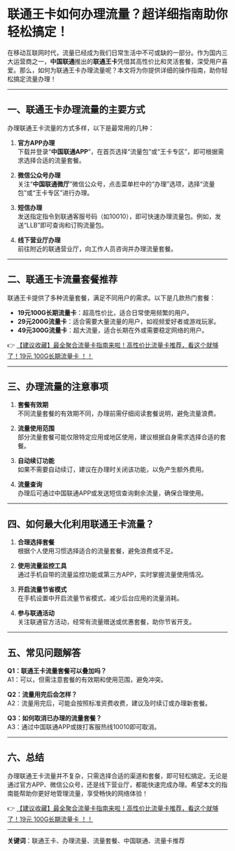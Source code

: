 # 联通王卡如何办理流量？超详细指南助你轻松搞定！

在移动互联网时代，流量已经成为我们日常生活中不可或缺的一部分。作为国内三大运营商之一，**中国联通**推出的**联通王卡**凭借其高性价比和灵活套餐，深受用户喜爱。那么，如何为联通王卡办理流量呢？本文将为你提供详细的操作指南，助你轻松搞定流量办理！

---

## 一、联通王卡办理流量的主要方式

办理联通王卡流量的方式多样，以下是最常用的几种：

1. **官方APP办理**  
   下载并登录“**中国联通APP**”，在首页选择“流量包”或“王卡专区”，即可根据需求选择合适的流量套餐。

2. **微信公众号办理**  
   关注“**中国联通微厅**”微信公众号，点击菜单栏中的“办理”选项，选择“流量包”或“王卡专区”进行办理。

3. **短信办理**  
   发送指定指令到联通客服号码（如10010），即可快速办理流量包。例如，发送“LLB”即可查询和订购流量包。

4. **线下营业厅办理**  
   前往附近的联通营业厅，向工作人员咨询并办理流量套餐。

---

## 二、联通王卡流量套餐推荐

联通王卡提供了多种流量套餐，满足不同用户的需求。以下是几款热门套餐：

- **19元100G长期流量卡**：超高性价比，适合日常使用频繁的用户。  
- **29元200G流量卡**：适合需要大量流量的用户，如视频爱好者或游戏玩家。  
- **49元300G流量卡**：超大流量，适合长期在外或需要稳定网络的用户。

👉 [【建议收藏】最全聚合流量卡指南来啦！高性价比流量卡推荐，看这个就够了！19元 100G长期流量卡 ！！](https://bit.ly/Liuliangka)

---

## 三、办理流量的注意事项

1. **套餐有效期**  
   不同流量套餐的有效期不同，办理前需仔细阅读套餐说明，避免流量浪费。

2. **流量使用范围**  
   部分流量套餐可能仅限特定应用或地区使用，建议根据自身需求选择合适的套餐。

3. **自动续订功能**  
   如果不需要自动续订，建议在办理时关闭该功能，以免产生额外费用。

4. **流量查询**  
   办理后可通过中国联通APP或发送短信查询剩余流量，确保合理使用。

---

## 四、如何最大化利用联通王卡流量？

1. **合理选择套餐**  
   根据个人使用习惯选择适合的流量套餐，避免浪费或不足。

2. **使用流量监控工具**  
   通过手机自带的流量监控功能或第三方APP，实时掌握流量使用情况。

3. **开启流量节省模式**  
   在手机设置中开启流量节省模式，减少后台应用的流量消耗。

4. **参与联通活动**  
   关注联通官方活动，经常有流量赠送或优惠套餐，助你节省开支。

---

## 五、常见问题解答

**Q1：联通王卡流量套餐可以叠加吗？**  
A1：可以，但需注意套餐的有效期和使用范围，避免冲突。

**Q2：流量用完后会怎样？**  
A2：流量用完后，可能会按照标准资费收费，建议及时续订或办理新套餐。

**Q3：如何取消已办理的流量套餐？**  
A3：通过中国联通APP或拨打客服热线10010即可取消。

---

## 六、总结

办理联通王卡流量并不复杂，只需选择合适的渠道和套餐，即可轻松搞定。无论是通过官方APP、微信公众号，还是线下营业厅，都能快速完成办理。希望本文的指南能帮助你更好地管理流量，享受畅快的网络体验！

👉 [【建议收藏】最全聚合流量卡指南来啦！高性价比流量卡推荐，看这个就够了！19元 100G长期流量卡 ！！](https://bit.ly/Liuliangka)

---

**关键词**：联通王卡、办理流量、流量套餐、中国联通、流量卡推荐